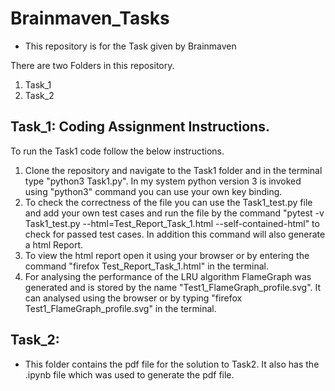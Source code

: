 # Brainmaven_Tasks
* This repository is for the Task given by Brainmaven

There are two Folders in this repository.  
1. Task_1    
2. Task_2

## Task_1: Coding Assignment Instructions. 
To run the Task1 code follow the below instructions. 
1. Clone the repository and navigate to the Task1 folder and in the terminal type "python3 Task1.py". In my system python version 3 is invoked using "python3" command you can use your own key binding. 
2. To check the correctness of the file you can use the Task1_test.py file and add your own test cases and run the file by the command "pytest -v Task1_test.py --html=Test_Report_Task_1.html --self-contained-html" to check for passed test cases. In addition this command will also generate a html Report.
3. To view the html report open it using your browser or by entering the command "firefox Test_Report_Task_1.html" in the terminal. 
4. For analysing the performance of the LRU algorithm FlameGraph was generated and is stored by the name "Test1_FlameGraph_profile.svg". It can analysed using the browser or by typing "firefox Test1_FlameGraph_profile.svg" in the terminal. 

## Task_2: 
* This folder contains the pdf file for the solution to Task2. It also has the .ipynb file which was used to generate the pdf file.
